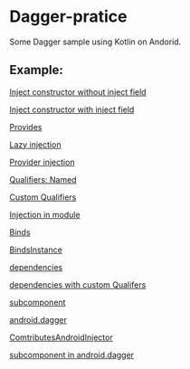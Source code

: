 Dagger-pratice
======

Some Dagger sample using Kotlin on Andorid.

## Example:
[Inject constructor without inject field](https://github.com/murmurmuk/Dagger-pratice/tree/c826dcf136c2c0fec22a7765e51391e67ffb21bd)

[Inject constructor with inject field](https://github.com/murmurmuk/Dagger-pratice/tree/732516e3c6d6e5a7b4ee87fda7efdbd77b26e9e7)

[Provides](https://github.com/murmurmuk/Dagger-pratice/tree/d464bc27bdae75fb80ab5fafe74be83fd4b22a59)

[Lazy injection](https://github.com/murmurmuk/Dagger-pratice/tree/Lazy_injections)

[Provider injection](https://github.com/murmurmuk/Dagger-pratice/tree/Provider_injections)

[Qualifiers: Named](https://github.com/murmurmuk/Dagger-pratice/tree/fe86c9cd95d102c8ed1c017b08084ed3a13a2f8d)

[Custom Qualifiers](https://github.com/murmurmuk/Dagger-pratice/tree/a32e2ef223a3433205ac8faec4d0061ff3d8a3e0)

[Injection in module](https://github.com/murmurmuk/Dagger-pratice/tree/Module_injections)

[Binds](https://github.com/murmurmuk/Dagger-pratice/tree/7b542b3ce51397f977a0df5b677f5a2f88ec4727)

[BindsInstance](https://github.com/murmurmuk/Dagger-pratice/tree/37e701c00a8f0457a2ba69ae5261fbf54fd0a161)

[dependencies](https://github.com/murmurmuk/Dagger-pratice/tree/95ee3785d23e6c39cf55749295623495019b7139)

[dependencies with custom Qualifers](https://github.com/murmurmuk/Dagger-pratice/tree/dependencies)

[subcomponent](https://github.com/murmurmuk/Dagger-pratice/tree/882141ffc3a4fe7df8f55131cce2cda2abc6136d)

[android.dagger](https://github.com/murmurmuk/Dagger-pratice/tree/37e360f2d01eab981338b6dd6bb613219ce34414)

[ComtributesAndroidInjector](https://github.com/murmurmuk/Dagger-pratice/tree/13bed3a668fa680965d6b9d2e72897dbc693b286)

[subcomponent in android.dagger](https://github.com/murmurmuk/Dagger-pratice/tree/ca9dcc6d1e1f7b04c0c9fb5c1de002893b2978bf)

